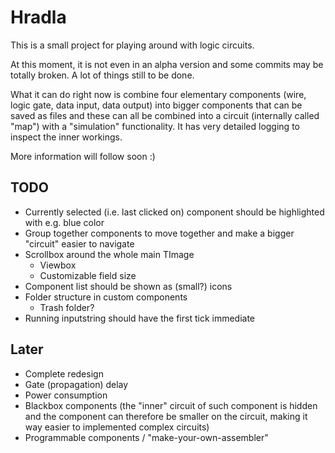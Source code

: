 # Hradla

This is a small project for playing around with logic circuits.

At this moment, it is not even in an alpha version and some commits may be totally broken. A lot of things still to be done.

What it can do right now is combine four elementary components (wire, logic gate, data input, data output) into bigger components that can be saved as files and these can all be combined into a circuit (internally called "map") with a "simulation" functionality. It has very detailed logging to inspect the inner workings.

More information will follow soon :)

## TODO

- Currently selected (i.e. last clicked on) component should be highlighted with e.g. blue color
- Group together components to move together and make a bigger "circuit" easier to navigate
- Scrollbox around the whole main TImage
  - Viewbox
  - Customizable field size
- Component list should be shown as (small?) icons
- Folder structure in custom components
  - Trash folder?
- Running inputstring should have the first tick immediate

## Later

- Complete redesign
- Gate (propagation) delay
- Power consumption
- Blackbox components (the "inner" circuit of such component is hidden and the component can therefore be smaller on the circuit, making it way easier to implemented complex circuits)
- Programmable components / "make-your-own-assembler"